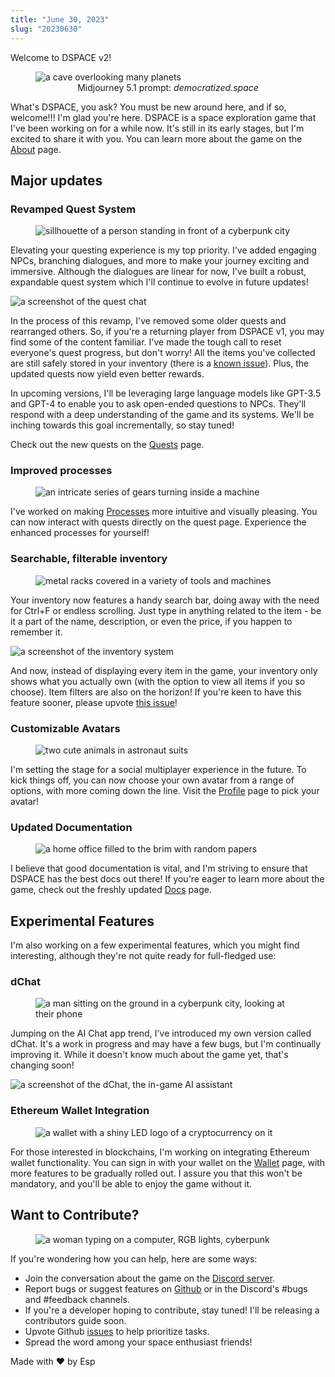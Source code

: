 ```yaml
---
title: "June 30, 2023"
slug: "20230630"
---
```


Welcome to DSPACE v2!

<figure>
    <img src="/assets/changelog/20230630/democratizedspace.jpg" alt="a cave overlooking many planets" />
    <figcaption align="center">Midjourney 5.1 prompt: <em>democratized.space</em></figcaption>
</figure>

What's DSPACE, you ask? You must be new around here, and if so, welcome!!! I'm glad you're here. DSPACE is a space exploration game that I've been working on for a while now. It's still in its early stages, but I'm excited to share it with you. You can learn more about the game on the [About](/docs/about) page.

## Major updates

### Revamped Quest System

<figure>
    <img src="/assets/changelog/20230630/quest.jpg" alt="sillhouette of a person standing in front of a cyberpunk city" />
</figure>

Elevating your questing experience is my top priority. I've added engaging NPCs, branching dialogues, and more to make your journey exciting and immersive. Although the dialogues are linear for now, I've built a robust, expandable quest system which I'll continue to evolve in future updates!

![a screenshot of the quest chat](/assets/changelog/20230630/screenshot_questchat.jpg)

In the process of this revamp, I've removed some older quests and rearranged others. So, if you're a returning player from DSPACE v1, you may find some of the content familiar. I've made the tough call to reset everyone's quest progress, but don't worry! All the items you've collected are still safely stored in your inventory (there is a [known issue](https://github.com/democratizedspace/dspace/issues/51)). Plus, the updated quests now yield even better rewards.

In upcoming versions, I'll be leveraging large language models like GPT-3.5 and GPT-4 to enable you to ask open-ended questions to NPCs. They'll respond with a deep understanding of the game and its systems. We'll be inching towards this goal incrementally, so stay tuned!

Check out the new quests on the [Quests](/quests) page.

### Improved processes

<figure>
    <img src="/assets/changelog/20230630/processes.jpg" alt="an intricate series of gears turning inside a machine" />
</figure>

I've worked on making [Processes](/docs/processes) more intuitive and visually pleasing. You can now interact with quests directly on the quest page. Experience the enhanced processes for yourself!

### Searchable, filterable inventory

<figure>
    <img src="/assets/changelog/20230630/inventory.jpg" alt="metal racks covered in a variety of tools and machines" />
</figure>

Your inventory now features a handy search bar, doing away with the need for Ctrl+F or endless scrolling. Just type in anything related to the item - be it a part of the name, description, or even the price, if you happen to remember it.

![a screenshot of the inventory system](/assets/changelog/20230630/screenshot_inventory.jpg)

And now, instead of displaying every item in the game, your inventory only shows what you actually own (with the option to view all items if you so choose). Item filters are also on the horizon! If you're keen to have this feature sooner, please upvote [this issue](https://github.com/democratizedspace/dspace/issues/36)!

### Customizable Avatars

<figure>
    <img src="/assets/changelog/20230630/avatars.jpg" alt="two cute animals in astronaut suits" />
</figure>

I'm setting the stage for a social multiplayer experience in the future. To kick things off, you can now choose your own avatar from a range of options, with more coming down the line. Visit the [Profile](/profile) page to pick your avatar!

### Updated Documentation

<figure>
    <img src="/assets/changelog/20230630/papers.jpg" alt="a home office filled to the brim with random papers" />
</figure>

I believe that good documentation is vital, and I'm striving to ensure that DSPACE has the best docs out there! If you're eager to learn more about the game, check out the freshly updated [Docs](/docs) page.

## Experimental Features

I'm also working on a few experimental features, which you might find interesting, although they're not quite ready for full-fledged use:

### dChat

<figure>
    <img src="/assets/changelog/20230630/smartphone.jpg" alt="a man sitting on the ground in a cyberpunk city, looking at their phone" />
</figure>

Jumping on the AI Chat app trend, I've introduced my own version called dChat. It's a work in progress and may have a few bugs, but I'm continually improving it. While it doesn't know much about the game yet, that's changing soon!

![a screenshot of the dChat, the in-game AI assistant](/assets/changelog/20230630/screenshot_dChat.jpg)

### Ethereum Wallet Integration

<figure>
    <img src="/assets/changelog/20230630/wallet.jpg" alt="a wallet with a shiny LED logo of a cryptocurrency on it" />
</figure>

For those interested in blockchains, I'm working on integrating Ethereum wallet functionality. You can sign in with your wallet on the [Wallet](/wallet) page, with more features to be gradually rolled out. I assure you that this won't be mandatory, and you'll be able to enjoy the game without it.

## Want to Contribute?

<figure>
    <img src="/assets/changelog/20230630/hacker.jpg" alt="a woman typing on a computer, RGB lights, cyberpunk" />
</figure>

If you're wondering how you can help, here are some ways:

- Join the conversation about the game on the [Discord server](https://discord.gg/A3UAfYvnxM).
- Report bugs or suggest features on [Github](https://github.com/democratizedspace/dspace/issues) or in the Discord's #bugs and #feedback channels.
- If you're a developer hoping to contribute, stay tuned! I'll be releasing a contributors guide soon.
- Upvote Github [issues](https://github.com/democratizedspace/dspace/issues) to help prioritize tasks.
- Spread the word among your space enthusiast friends!

Made with ❤️ by Esp